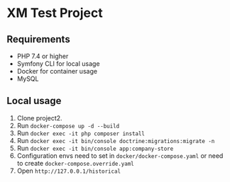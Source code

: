 # XM Test Project

## Requirements
- PHP 7.4 or higher
- Symfony CLI for local usage
- Docker for container usage
- MySQL

## Local usage
1. Clone project2. 
2. Run `docker-compose up -d --build`
3. Run `docker exec -it php composer install`
4. Run `docker exec -it bin/console doctrine:migrations:migrate -n`
5. Run `docker exec -it bin/console app:company-store`
6. Configuration envs need to set in `docker/docker-compose.yaml` or need to create `docker-compose.override.yaml`
7. Open `http://127.0.0.1/historical`
